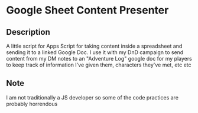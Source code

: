 # Google Sheet Content Presenter

## Description
A little script for Apps Script for taking content inside a spreadsheet and sending it to a linked Google Doc. I use it with my DnD campaign to send content from my DM notes to an "Adventure Log" google doc for my players to keep track of information I've given them, characters they've met, etc etc

## Note
I am not traditionally a JS developer so some of the code practices are probably horrendous
